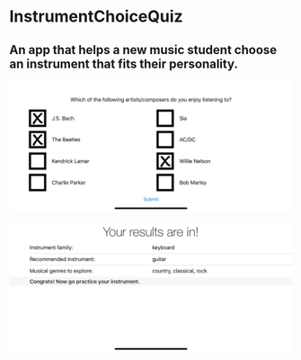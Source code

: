 # InstrumentChoiceQuiz
## An app that helps a new music student choose an instrument that fits their personality.

![Instrument Choice Quiz App screenshot](https://github.com/matvelius/InstrumentChoiceQuiz/blob/master/InstrumentChoiceQuiz/Assets.xcassets/Simulator%20Screen%20Shot%20-%20iPhone%20X%CA%80%20-%202019-05-02%20at%2018.49.05.imageset/Simulator%20Screen%20Shot%20-%20iPhone%20X%CA%80%20-%202019-05-02%20at%2018.49.05.png?raw=true)

![Instrument Choice Quiz App screenshot](https://github.com/matvelius/InstrumentChoiceQuiz/blob/master/InstrumentChoiceQuiz/Assets.xcassets/Simulator%20Screen%20Shot%20-%20iPhone%20X%CA%80%20-%202019-05-02%20at%2018.49.43.imageset/Simulator%20Screen%20Shot%20-%20iPhone%20X%CA%80%20-%202019-05-02%20at%2018.49.43.png?raw=true)
